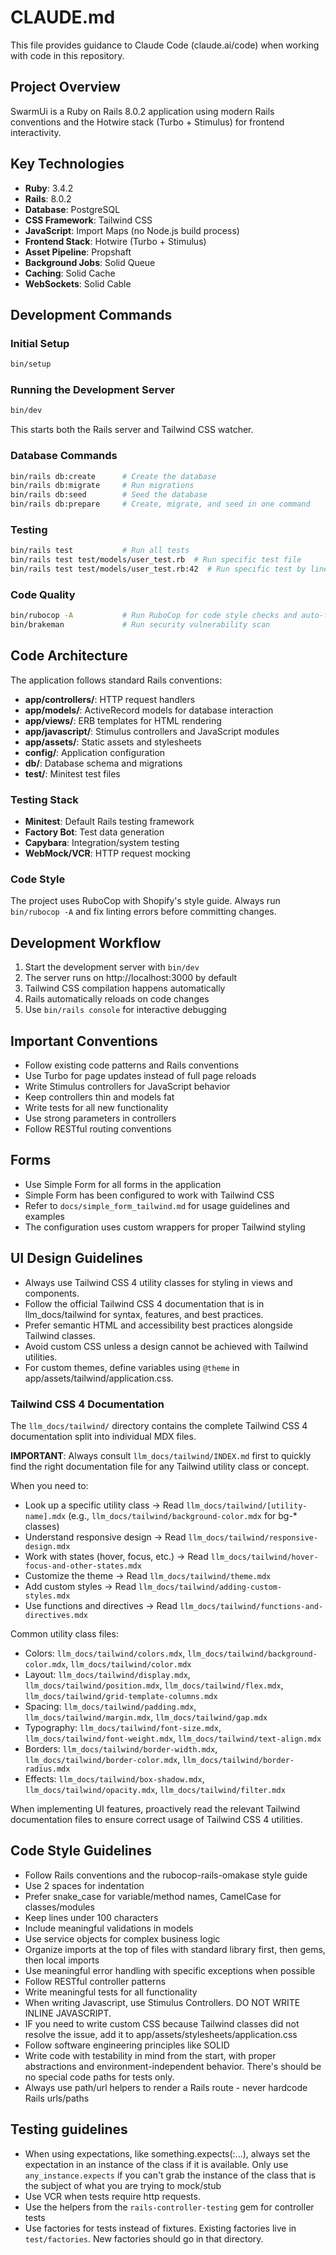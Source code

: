 # CLAUDE.md

This file provides guidance to Claude Code (claude.ai/code) when working with code in this repository.

## Project Overview

SwarmUi is a Ruby on Rails 8.0.2 application using modern Rails conventions and the Hotwire stack (Turbo + Stimulus) for frontend interactivity.

## Key Technologies

- **Ruby**: 3.4.2
- **Rails**: 8.0.2
- **Database**: PostgreSQL
- **CSS Framework**: Tailwind CSS
- **JavaScript**: Import Maps (no Node.js build process)
- **Frontend Stack**: Hotwire (Turbo + Stimulus)
- **Asset Pipeline**: Propshaft
- **Background Jobs**: Solid Queue
- **Caching**: Solid Cache
- **WebSockets**: Solid Cable

## Development Commands

### Initial Setup
```bash
bin/setup
```

### Running the Development Server
```bash
bin/dev
```
This starts both the Rails server and Tailwind CSS watcher.

### Database Commands
```bash
bin/rails db:create      # Create the database
bin/rails db:migrate     # Run migrations
bin/rails db:seed        # Seed the database
bin/rails db:prepare     # Create, migrate, and seed in one command
```

### Testing
```bash
bin/rails test           # Run all tests
bin/rails test test/models/user_test.rb  # Run specific test file
bin/rails test test/models/user_test.rb:42  # Run specific test by line number
```

### Code Quality
```bash
bin/rubocop -A           # Run RuboCop for code style checks and auto-fix violations
bin/brakeman             # Run security vulnerability scan
```

## Code Architecture

The application follows standard Rails conventions:

- **app/controllers/**: HTTP request handlers
- **app/models/**: ActiveRecord models for database interaction
- **app/views/**: ERB templates for HTML rendering
- **app/javascript/**: Stimulus controllers and JavaScript modules
- **app/assets/**: Static assets and stylesheets
- **config/**: Application configuration
- **db/**: Database schema and migrations
- **test/**: Minitest test files

### Testing Stack
- **Minitest**: Default Rails testing framework
- **Factory Bot**: Test data generation
- **Capybara**: Integration/system testing
- **WebMock/VCR**: HTTP request mocking

### Code Style
The project uses RuboCop with Shopify's style guide. Always run `bin/rubocop -A` and fix linting errors before committing changes.

## Development Workflow

1. Start the development server with `bin/dev`
2. The server runs on http://localhost:3000 by default
3. Tailwind CSS compilation happens automatically
4. Rails automatically reloads on code changes
5. Use `bin/rails console` for interactive debugging

## Important Conventions

- Follow existing code patterns and Rails conventions
- Use Turbo for page updates instead of full page reloads
- Write Stimulus controllers for JavaScript behavior
- Keep controllers thin and models fat
- Write tests for all new functionality
- Use strong parameters in controllers
- Follow RESTful routing conventions

## Forms
- Use Simple Form for all forms in the application
- Simple Form has been configured to work with Tailwind CSS
- Refer to `docs/simple_form_tailwind.md` for usage guidelines and examples
- The configuration uses custom wrappers for proper Tailwind styling

## UI Design Guidelines
- Always use Tailwind CSS 4 utility classes for styling in views and components.
- Follow the official Tailwind CSS 4 documentation that is in llm_docs/tailwind for syntax, features, and best practices.
- Prefer semantic HTML and accessibility best practices alongside Tailwind classes.
- Avoid custom CSS unless a design cannot be achieved with Tailwind utilities.
- For custom themes, define variables using `@theme` in app/assets/tailwind/application.css.

### Tailwind CSS 4 Documentation
The `llm_docs/tailwind/` directory contains the complete Tailwind CSS 4 documentation split into individual MDX files. 

**IMPORTANT**: Always consult `llm_docs/tailwind/INDEX.md` first to quickly find the right documentation file for any Tailwind utility class or concept.

When you need to:
- Look up a specific utility class → Read `llm_docs/tailwind/[utility-name].mdx` (e.g., `llm_docs/tailwind/background-color.mdx` for bg-* classes)
- Understand responsive design → Read `llm_docs/tailwind/responsive-design.mdx`
- Work with states (hover, focus, etc.) → Read `llm_docs/tailwind/hover-focus-and-other-states.mdx`
- Customize the theme → Read `llm_docs/tailwind/theme.mdx`
- Add custom styles → Read `llm_docs/tailwind/adding-custom-styles.mdx`
- Use functions and directives → Read `llm_docs/tailwind/functions-and-directives.mdx`

Common utility class files:
- Colors: `llm_docs/tailwind/colors.mdx`, `llm_docs/tailwind/background-color.mdx`, `llm_docs/tailwind/color.mdx`
- Layout: `llm_docs/tailwind/display.mdx`, `llm_docs/tailwind/position.mdx`, `llm_docs/tailwind/flex.mdx`, `llm_docs/tailwind/grid-template-columns.mdx`
- Spacing: `llm_docs/tailwind/padding.mdx`, `llm_docs/tailwind/margin.mdx`, `llm_docs/tailwind/gap.mdx`
- Typography: `llm_docs/tailwind/font-size.mdx`, `llm_docs/tailwind/font-weight.mdx`, `llm_docs/tailwind/text-align.mdx`
- Borders: `llm_docs/tailwind/border-width.mdx`, `llm_docs/tailwind/border-color.mdx`, `llm_docs/tailwind/border-radius.mdx`
- Effects: `llm_docs/tailwind/box-shadow.mdx`, `llm_docs/tailwind/opacity.mdx`, `llm_docs/tailwind/filter.mdx`

When implementing UI features, proactively read the relevant Tailwind documentation files to ensure correct usage of Tailwind CSS 4 utilities.

## Code Style Guidelines

- Follow Rails conventions and the rubocop-rails-omakase style guide
- Use 2 spaces for indentation
- Prefer snake_case for variable/method names, CamelCase for classes/modules
- Keep lines under 100 characters
- Include meaningful validations in models
- Use service objects for complex business logic
- Organize imports at the top of files with standard library first, then gems, then local imports
- Use meaningful error handling with specific exceptions when possible
- Follow RESTful controller patterns
- Write meaningful tests for all functionality
- When writing Javascript, use Stimulus Controllers. DO NOT WRITE INLINE JAVASCRIPT.
- IF you need to write custom CSS because Tailwind classes did not resolve the issue, add it to app/assets/stylesheets/application.css
- Follow software engineering principles like SOLID
- Write code with testability in mind from the start, with proper abstractions and environment-independent behavior. There's should be no special code paths for tests only.
- Always use path/url helpers to render a Rails route - never hardcode Rails urls/paths

## Testing guidelines
- When using expectations, like something.expects(:...), always set the expectation in an instance of the class if it is available. Only use `any_instance.expects` if you can't grab the instance of the class that is the subject of what you are trying to mock/stub
- Use VCR when tests require http requests.
- Use the helpers from the `rails-controller-testing` gem for controller tests
- Use factories for tests instead of fixtures. Existing factories live in `test/factories`. New factories should go in that directory.
